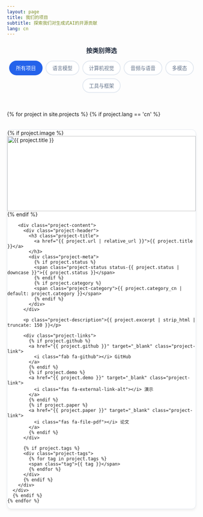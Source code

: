 ```yaml
---
layout: page
title: 我们的项目
subtitle: 探索我们对生成式AI的开源贡献
lang: cn
---
```


<div class="projects-page">
  <div class="projects-filter">
    <h3>按类别筛选</h3>
    <div class="filter-buttons">
      <button class="filter-btn active" data-filter="all">所有项目</button>
      <button class="filter-btn" data-filter="language-models">语言模型</button>
      <button class="filter-btn" data-filter="computer-vision">计算机视觉</button>
      <button class="filter-btn" data-filter="audio">音频与语音</button>
      <button class="filter-btn" data-filter="multimodal">多模态</button>
      <button class="filter-btn" data-filter="tools">工具与框架</button>
    </div>
  </div>

  <div class="projects-grid">
    {% for project in site.projects %}
      {% if project.lang == 'cn' %}
      <div class="project-card" data-category="{{ project.category }}">
        {% if project.image %}
        <div class="project-image">
          <img src="{{ project.image | relative_url }}" alt="{{ project.title }}">
        </div>
        {% endif %}
        
        <div class="project-content">
          <div class="project-header">
            <h3 class="project-title">
              <a href="{{ project.url | relative_url }}">{{ project.title }}</a>
            </h3>
            <div class="project-meta">
              {% if project.status %}
              <span class="project-status status-{{ project.status | downcase }}">{{ project.status }}</span>
              {% endif %}
              {% if project.category %}
              <span class="project-category">{{ project.category_cn | default: project.category }}</span>
              {% endif %}
            </div>
          </div>
          
          <p class="project-description">{{ project.excerpt | strip_html | truncate: 150 }}</p>
          
          <div class="project-links">
            {% if project.github %}
            <a href="{{ project.github }}" target="_blank" class="project-link">
              <i class="fab fa-github"></i> GitHub
            </a>
            {% endif %}
            {% if project.demo %}
            <a href="{{ project.demo }}" target="_blank" class="project-link">
              <i class="fas fa-external-link-alt"></i> 演示
            </a>
            {% endif %}
            {% if project.paper %}
            <a href="{{ project.paper }}" target="_blank" class="project-link">
              <i class="fas fa-file-pdf"></i> 论文
            </a>
            {% endif %}
          </div>
          
          {% if project.tags %}
          <div class="project-tags">
            {% for tag in project.tags %}
            <span class="tag">{{ tag }}</span>
            {% endfor %}
          </div>
          {% endif %}
        </div>
      </div>
      {% endif %}
    {% endfor %}
  </div>
  
  <div class="no-projects" style="display: none;">
    <p>所选类别中没有找到项目。</p>
  </div>
</div>

<style>
.projects-page {
  max-width: 1200px;
  margin: 0 auto;
}

.projects-filter {
  margin-bottom: 3rem;
  text-align: center;
}

.projects-filter h3 {
  margin-bottom: 1rem;
  color: #1e293b;
}

.filter-buttons {
  display: flex;
  flex-wrap: wrap;
  gap: 0.5rem;
  justify-content: center;
}

.filter-btn {
  padding: 0.5rem 1rem;
  border: 2px solid #e2e8f0;
  background: white;
  color: #64748b;
  border-radius: 25px;
  cursor: pointer;
  transition: all 0.3s ease;
  font-weight: 500;
}

.filter-btn:hover,
.filter-btn.active {
  border-color: #2563eb;
  background: #2563eb;
  color: white;
}

.projects-grid {
  display: grid;
  grid-template-columns: repeat(auto-fill, minmax(350px, 1fr));
  gap: 2rem;
}

.project-card {
  background: white;
  border-radius: 12px;
  overflow: hidden;
  box-shadow: 0 4px 6px rgba(0, 0, 0, 0.05);
  transition: all 0.3s ease;
  border: 1px solid #e2e8f0;
}

.project-card:hover {
  transform: translateY(-5px);
  box-shadow: 0 20px 40px rgba(0, 0, 0, 0.1);
}

.project-image {
  height: 200px;
  overflow: hidden;
}

.project-image img {
  width: 100%;
  height: 100%;
  object-fit: cover;
  transition: transform 0.3s ease;
}

.project-card:hover .project-image img {
  transform: scale(1.05);
}

.project-content {
  padding: 1.5rem;
}

.project-header {
  margin-bottom: 1rem;
}

.project-title a {
  color: #1e293b;
  text-decoration: none;
  font-size: 1.25rem;
  font-weight: 600;
  transition: color 0.3s ease;
}

.project-title a:hover {
  color: #2563eb;
}

.project-meta {
  display: flex;
  gap: 0.5rem;
  margin-top: 0.5rem;
  flex-wrap: wrap;
}

.project-status {
  padding: 0.25rem 0.75rem;
  border-radius: 20px;
  font-size: 0.75rem;
  font-weight: 600;
  text-transform: uppercase;
}

.status-active {
  background: #dcfce7;
  color: #166534;
}

.status-development {
  background: #fef3c7;
  color: #92400e;
}

.status-completed {
  background: #dbeafe;
  color: #1e40af;
}

.project-category {
  padding: 0.25rem 0.75rem;
  background: #f1f5f9;
  color: #475569;
  border-radius: 20px;
  font-size: 0.75rem;
  font-weight: 500;
}

.project-description {
  color: #64748b;
  line-height: 1.6;
  margin-bottom: 1rem;
}

.project-links {
  display: flex;
  gap: 0.75rem;
  margin-bottom: 1rem;
  flex-wrap: wrap;
}

.project-link {
  display: inline-flex;
  align-items: center;
  gap: 0.5rem;
  padding: 0.5rem 1rem;
  background: #f8fafc;
  color: #475569;
  text-decoration: none;
  border-radius: 6px;
  font-size: 0.875rem;
  font-weight: 500;
  transition: all 0.3s ease;
  border: 1px solid #e2e8f0;
}

.project-link:hover {
  background: #2563eb;
  color: white;
  border-color: #2563eb;
}

.project-tags {
  display: flex;
  flex-wrap: wrap;
  gap: 0.5rem;
}

.tag {
  padding: 0.25rem 0.5rem;
  background: #e2e8f0;
  color: #475569;
  border-radius: 4px;
  font-size: 0.75rem;
  font-weight: 500;
}

.no-projects {
  text-align: center;
  padding: 3rem;
  color: #64748b;
  font-style: italic;
}

@media (max-width: 768px) {
  .projects-grid {
    grid-template-columns: 1fr;
  }
  
  .filter-buttons {
    flex-direction: column;
    align-items: center;
  }
  
  .project-links {
    flex-direction: column;
  }
}
</style>

<script>
document.addEventListener('DOMContentLoaded', function() {
  const filterButtons = document.querySelectorAll('.filter-btn');
  const projectCards = document.querySelectorAll('.project-card');
  const noProjectsMessage = document.querySelector('.no-projects');
  
  filterButtons.forEach(button => {
    button.addEventListener('click', function() {
      const filter = this.getAttribute('data-filter');
      
      // Update active button
      filterButtons.forEach(btn => btn.classList.remove('active'));
      this.classList.add('active');
      
      // Filter projects
      let visibleCount = 0;
      projectCards.forEach(card => {
        const category = card.getAttribute('data-category');
        if (filter === 'all' || category === filter) {
          card.style.display = 'block';
          visibleCount++;
        } else {
          card.style.display = 'none';
        }
      });
      
      // Show/hide no projects message
      if (visibleCount === 0) {
        noProjectsMessage.style.display = 'block';
      } else {
        noProjectsMessage.style.display = 'none';
      }
    });
  });
});
</script>